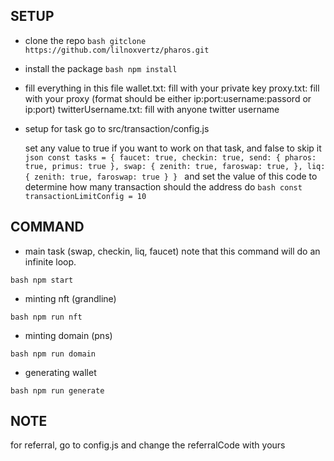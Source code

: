## SETUP

- clone the repo
  `bash
 gitclone https://github.com/lilnoxvertz/pharos.git
`

- install the package
  `bash
 npm install
`

- fill everything in this file
  wallet.txt: fill with your private key
  proxy.txt: fill with your proxy (format should be either ip:port:username:passord or ip:port)
  twitterUsername.txt: fill with anyone twitter username

- setup for task
  go to src/transaction/config.js

  set any value to true if you want to work on that task, and false to skip it
  ``json
const tasks = {
    faucet: true,
    checkin: true,
    send: {
        pharos: true,
        primus: true
    },
    swap: {
        zenith: true,
        faroswap: true,
    },
    liq: {
        zenith: true,
        faroswap: true
    }
}
``
  and set the value of this code to determine how many transaction should the address do
  `bash
 const transactionLimitConfig = 10
`

## COMMAND

- main task (swap, checkin, liq, faucet)
  note that this command will do an infinite loop.

`bash
 npm start
`

- minting nft (grandline)

`bash
 npm run nft
`

- minting domain (pns)

`bash
 npm run domain
`

- generating wallet

`bash
 npm run generate
`

## NOTE

for referral, go to config.js and change the referralCode with yours
